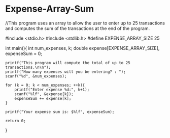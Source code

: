 Expense-Array-Sum
=================

//This program uses an array to allow the user to enter up to 25 transactions and computes the sum of the transactions at the end of the program.

#include <stdio.h>
#include <stdlib.h>
#define EXPENSE_ARRAY_SIZE 25


int main(){
    int num_expenses, k;
    double expense[EXPENSE_ARRAY_SIZE], expenseSum = 0;
    
    printf("This program will compute the total of up to 25 transactions.\n\n");
    printf("How many expenses will you be entering? : ");
    scanf("%d", &num_expenses);
    
    for (k = 0; k < num_expenses; ++k){
        printf("Enter expense %d:", k+1);
        scanf("%lf", &expense[k]);
        expenseSum += expense[k];
    }
    
    printf("Your expense sum is: $%lf", expenseSum);
    
    return 0;
}
